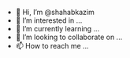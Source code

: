 - 👋 Hi, I’m @shahabkazim
- 👀 I’m interested in ...
- 🌱 I’m currently learning ...
- 💞️ I’m looking to collaborate on ...
- 📫 How to reach me ...

<!---
shahabkazim/shahabkazim is a ✨ special ✨ repository because its `README.md` (this file) appears on your GitHub profile.
You can click the Preview link to take a look at your changes.
--->
